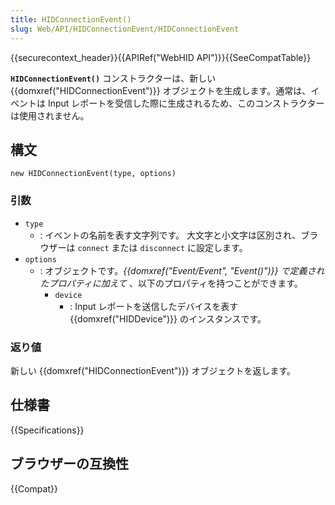 ```yaml
---
title: HIDConnectionEvent()
slug: Web/API/HIDConnectionEvent/HIDConnectionEvent
---
```


{{securecontext_header}}{{APIRef("WebHID API")}}{{SeeCompatTable}}

**`HIDConnectionEvent()`** コンストラクターは、新しい {{domxref("HIDConnectionEvent")}} オブジェクトを生成します。通常は、イベントは Input レポートを受信した際に生成されるため、このコンストラクターは使用されません。

## 構文

```js-nolint
new HIDConnectionEvent(type, options)
```

### 引数

- `type`
  - : イベントの名前を表す文字列です。
    大文字と小文字は区別され、ブラウザーは `connect` または `disconnect` に設定します。
- `options`
  - : オブジェクトです。_{{domxref("Event/Event", "Event()")}} で定義されたプロパティに加えて_ 、以下のプロパティを持つことができます。
    - `device`
      - : Input レポートを送信したデバイスを表す {{domxref("HIDDevice")}} のインスタンスです。

### 返り値

新しい {{domxref("HIDConnectionEvent")}} オブジェクトを返します。

## 仕様書

{{Specifications}}

## ブラウザーの互換性

{{Compat}}
